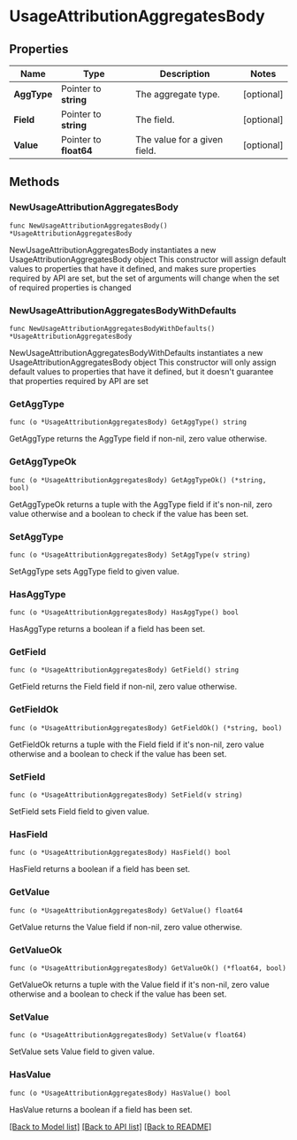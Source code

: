 # UsageAttributionAggregatesBody

## Properties

Name | Type | Description | Notes
------------ | ------------- | ------------- | -------------
**AggType** | Pointer to **string** | The aggregate type. | [optional] 
**Field** | Pointer to **string** | The field. | [optional] 
**Value** | Pointer to **float64** | The value for a given field. | [optional] 

## Methods

### NewUsageAttributionAggregatesBody

`func NewUsageAttributionAggregatesBody() *UsageAttributionAggregatesBody`

NewUsageAttributionAggregatesBody instantiates a new UsageAttributionAggregatesBody object
This constructor will assign default values to properties that have it defined,
and makes sure properties required by API are set, but the set of arguments
will change when the set of required properties is changed

### NewUsageAttributionAggregatesBodyWithDefaults

`func NewUsageAttributionAggregatesBodyWithDefaults() *UsageAttributionAggregatesBody`

NewUsageAttributionAggregatesBodyWithDefaults instantiates a new UsageAttributionAggregatesBody object
This constructor will only assign default values to properties that have it defined,
but it doesn't guarantee that properties required by API are set

### GetAggType

`func (o *UsageAttributionAggregatesBody) GetAggType() string`

GetAggType returns the AggType field if non-nil, zero value otherwise.

### GetAggTypeOk

`func (o *UsageAttributionAggregatesBody) GetAggTypeOk() (*string, bool)`

GetAggTypeOk returns a tuple with the AggType field if it's non-nil, zero value otherwise
and a boolean to check if the value has been set.

### SetAggType

`func (o *UsageAttributionAggregatesBody) SetAggType(v string)`

SetAggType sets AggType field to given value.

### HasAggType

`func (o *UsageAttributionAggregatesBody) HasAggType() bool`

HasAggType returns a boolean if a field has been set.

### GetField

`func (o *UsageAttributionAggregatesBody) GetField() string`

GetField returns the Field field if non-nil, zero value otherwise.

### GetFieldOk

`func (o *UsageAttributionAggregatesBody) GetFieldOk() (*string, bool)`

GetFieldOk returns a tuple with the Field field if it's non-nil, zero value otherwise
and a boolean to check if the value has been set.

### SetField

`func (o *UsageAttributionAggregatesBody) SetField(v string)`

SetField sets Field field to given value.

### HasField

`func (o *UsageAttributionAggregatesBody) HasField() bool`

HasField returns a boolean if a field has been set.

### GetValue

`func (o *UsageAttributionAggregatesBody) GetValue() float64`

GetValue returns the Value field if non-nil, zero value otherwise.

### GetValueOk

`func (o *UsageAttributionAggregatesBody) GetValueOk() (*float64, bool)`

GetValueOk returns a tuple with the Value field if it's non-nil, zero value otherwise
and a boolean to check if the value has been set.

### SetValue

`func (o *UsageAttributionAggregatesBody) SetValue(v float64)`

SetValue sets Value field to given value.

### HasValue

`func (o *UsageAttributionAggregatesBody) HasValue() bool`

HasValue returns a boolean if a field has been set.


[[Back to Model list]](../README.md#documentation-for-models) [[Back to API list]](../README.md#documentation-for-api-endpoints) [[Back to README]](../README.md)


